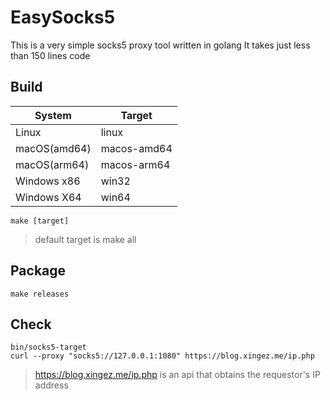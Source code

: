 # EasySocks5

This is a very simple socks5 proxy tool written in golang
It takes just less than 150 lines code

## Build

| System       | Target      |
|--------------|-------------|
| Linux        | linux       |
| macOS(amd64) | macos-amd64 |
| macOS(arm64) | macos-arm64 |
| Windows x86  | win32       |
| Windows X64  | win64       |

`make [target]`

> default target is make all

## Package

`make releases`

## Check
```
bin/socks5-target
curl --proxy "socks5://127.0.0.1:1080" https://blog.xingez.me/ip.php
```

> https://blog.xingez.me/ip.php is an api that obtains the requestor's IP address
